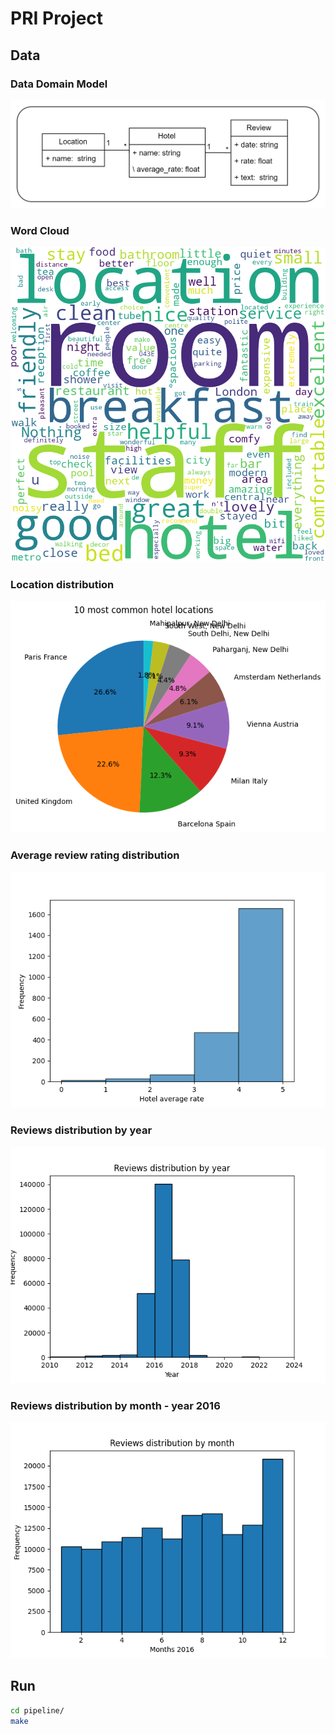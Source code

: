 # PRI Project

## Data

### Data Domain Model

![UML](./imgs/UML.png)

### Word Cloud

![Reviews WordCloud](./imgs/reviews_wordcloud.png)

### Location distribution

![Locations Distribution](./imgs/location_distribution.png)

### Average review rating distribution

![Average Review Rating Distribution](./imgs/rating_distributions.png)

### Reviews distribution by year

![Reviews distribution by year](./imgs/date_distributions.png)

### Reviews distribution by month - year 2016

![Reviews distribution by year](./imgs/date_distributions_2016.png)

## Run 

```bash
cd pipeline/
make
```
